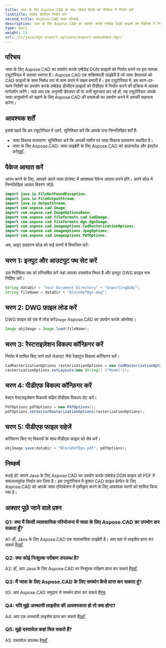 ```yaml
---
title: जावा के लिए Aspose.CAD के साथ एंबेडेड DGN को पीडीएफ में निर्यात करें
linktitle: एंबेडेड डीजीएन निर्यात करें
second_title: Aspose.CAD जावा एपीआई
description: जावा के लिए Aspose.CAD का उपयोग करके एम्बेडेड DGN फ़ाइलों को पीडीएफ में निर्यात करने पर चरण-दर-चरण मार्गदर्शिका देखें। निर्बाध सीएडी फ़ाइल हेरफेर के साथ अपने जावा एप्लिकेशन को बेहतर बनाएं।
type: docs
weight: 11
url: /hi/java/dgn-export-options/export-embedded-dgn/
---
```

## परिचय

जावा के लिए Aspose.CAD का उपयोग करके एम्बेडेड DGN फ़ाइलों को निर्यात करने पर इस व्यापक ट्यूटोरियल में आपका स्वागत है। Aspose.CAD एक शक्तिशाली लाइब्रेरी है जो जावा डेवलपर्स को CAD फ़ाइलों के साथ निर्बाध रूप से काम करने में सक्षम बनाती है। इस ट्यूटोरियल में, हम चरण-दर-चरण निर्देशों का उपयोग करके एम्बेडेड डीजीएन फ़ाइलों को पीडीएफ में निर्यात करने की प्रक्रिया में आपका मार्गदर्शन करेंगे। चाहे आप एक अनुभवी डेवलपर हों या अभी शुरुआत कर रहे हों, यह ट्यूटोरियल आपके जावा अनुप्रयोगों को बढ़ाने के लिए Aspose.CAD की क्षमताओं का उपयोग करने में आपकी सहायता करेगा।

## आवश्यक शर्तें

इससे पहले कि हम ट्यूटोरियल में उतरें, सुनिश्चित करें कि आपके पास निम्नलिखित शर्तें हैं:
- जावा विकास वातावरण: सुनिश्चित करें कि आपकी मशीन पर जावा विकास वातावरण स्थापित है।
-  जावा के लिए Aspose.CAD: जावा लाइब्रेरी के लिए Aspose.CAD को डाउनलोड और इंस्टॉल करें[यहाँ](https://releases.aspose.com/cad/java/).

## पैकेज आयात करें

आरंभ करने के लिए, आपको अपने जावा प्रोजेक्ट में आवश्यक पैकेज आयात करने होंगे। अपने कोड में निम्नलिखित आयात विवरण जोड़ें:

```java
import java.io.FileNotFoundException;
import java.io.FileOutputStream;
import java.io.OutputStream;
import com.aspose.cad.Image;
import com.aspose.cad.ImageOptionsBase;
import com.aspose.cad.fileformats.cad.CadImage;
import com.aspose.cad.fileformats.dgn.DgnImage;
import com.aspose.cad.imageoptions.CadRasterizationOptions;
import com.aspose.cad.imageoptions.JpegOptions;
import com.aspose.cad.imageoptions.PdfOptions;
```

अब, आइए उदाहरण कोड को कई चरणों में विभाजित करें:

## चरण 1: इनपुट और आउटपुट पथ सेट करें

उस निर्देशिका पथ को परिभाषित करें जहां आपका दस्तावेज़ स्थित है और इनपुट DWG फ़ाइल नाम निर्दिष्ट करें।

```java
String dataDir = "Your Document Directory" + "ExportingDGN/";
String fileName = dataDir + "BlockRefDgn.dwg";
```

## चरण 2: DWG फ़ाइल लोड करें

 DWG फ़ाइल को एक में लोड करें`Image` Aspose.CAD का उपयोग करके ऑब्जेक्ट।

```java
Image objImage = Image.load(fileName);
```

## चरण 3: रैस्टराइज़ेशन विकल्प कॉन्फ़िगर करें

निर्यात में शामिल किए जाने वाले लेआउट जैसे रेखापुंज विकल्प कॉन्फ़िगर करें।

```java
CadRasterizationOptions rasterizationOptions = new CadRasterizationOptions();
rasterizationOptions.setLayouts(new String[] {"Model"});
```

## चरण 4: पीडीएफ विकल्प कॉन्फ़िगर करें

वेक्टर रैस्टराइज़ेशन विकल्पों सहित पीडीएफ विकल्प सेट करें।

```java
PdfOptions pdfOptions = new PdfOptions();
pdfOptions.setVectorRasterizationOptions(rasterizationOptions);
```

## चरण 5: पीडीएफ फाइल सहेजें

कॉन्फ़िगर किए गए विकल्पों के साथ पीडीएफ फाइल को सेव करें।
```java
objImage.save(dataDir + "BlockRefDgn.pdf", pdfOptions);
```

## निष्कर्ष

बधाई हो! आपने Java के लिए Aspose.CAD का उपयोग करके एम्बेडेड DGN फ़ाइल को PDF में सफलतापूर्वक निर्यात कर लिया है। इस ट्यूटोरियल में कुशल CAD फ़ाइल हेरफेर के लिए Aspose.CAD को आपके जावा एप्लिकेशन में एकीकृत करने के लिए आवश्यक चरणों को शामिल किया गया है।

## अक्सर पूछे जाने वाले प्रश्न

### Q1: क्या मैं किसी व्यावसायिक परियोजना में जावा के लिए Aspose.CAD का उपयोग कर सकता हूँ?

 A1: हाँ, Java के लिए Aspose.CAD एक व्यावसायिक लाइब्रेरी है। आप यहां से लाइसेंस प्राप्त कर सकते हैं[यहाँ](https://purchase.aspose.com/buy).

### Q2: क्या कोई निःशुल्क परीक्षण उपलब्ध है?

 A2: हाँ, आप Java के लिए Aspose.CAD का निःशुल्क परीक्षण प्राप्त कर सकते हैं[यहाँ](https://releases.aspose.com/).

### Q3: मैं जावा के लिए Aspose.CAD के लिए समर्थन कैसे प्राप्त कर सकता हूं?

उ3: आप Aspose.CAD समुदाय से समर्थन प्राप्त कर सकते हैं[मंच](https://forum.aspose.com/c/cad/19).

### Q4: यदि मुझे अस्थायी लाइसेंस की आवश्यकता हो तो क्या होगा?

 A4: आप एक अस्थायी लाइसेंस प्राप्त कर सकते हैं[यहाँ](https://purchase.aspose.com/temporary-license/).

### Q5: मुझे दस्तावेज़ कहां मिल सकते हैं?

 A5: दस्तावेज़ उपलब्ध है[यहाँ](https://reference.aspose.com/cad/java/).